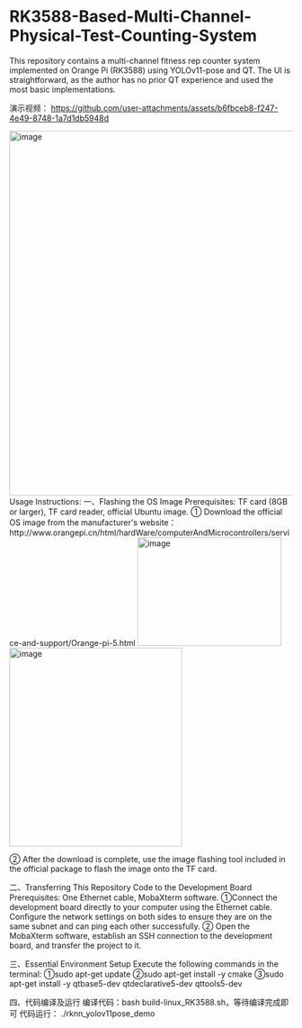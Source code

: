 # RK3588-Based-Multi-Channel-Physical-Test-Counting-System
This repository contains a multi-channel fitness rep counter system implemented on Orange Pi (RK3588) using YOLOv11-pose and QT. The UI is straightforward, as the author has no prior QT experience and used the most basic implementations.



演示视频：
https://github.com/user-attachments/assets/b6fbceb8-f247-4e49-8748-1a7d1db5948d



<img width="865" height="648" alt="image" src="https://github.com/user-attachments/assets/c017c6ed-d0a3-4261-be20-15042f781b07" />
Usage Instructions:
一、Flashing the OS Image
Prerequisites: TF card (8GB or larger), TF card reader, official Ubuntu image.
  ① Download the official OS image from the manufacturer's website：http://www.orangepi.cn/html/hardWare/computerAndMicrocontrollers/service-and-support/Orange-pi-5.html
  <img width="256" height="193" alt="image" src="https://github.com/user-attachments/assets/46854c88-c350-471a-818f-7f86f33fa189" />
  <img width="307" height="353" alt="image" src="https://github.com/user-attachments/assets/431867da-eacc-4897-8d88-b921123e2728" />
  
  ② After the download is complete, use the image flashing tool included in the official package to flash the image onto the TF card.


二、Transferring This Repository Code to the Development Board
Prerequisites: One Ethernet cable, MobaXterm software.
    ①Connect the development board directly to your computer using the Ethernet cable. Configure the network settings on both sides to ensure they are on the same subnet and can ping each other successfully.
    ② Open the MobaXterm software, establish an SSH connection to the development board, and transfer the project to it.


三、Essential Environment Setup
Execute the following commands in the terminal:
①sudo apt-get update
②sudo apt-get install -y cmake
③sudo apt-get install -y qtbase5-dev qtdeclarative5-dev qttools5-dev


四、代码编译及运行
  编译代码：bash build-linux_RK3588.sh，等待编译完成即可
  代码运行： ./rknn_yolov11pose_demo

